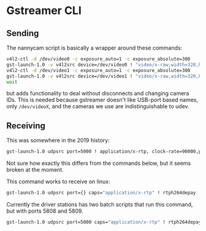 # Gstreamer CLI

## Sending

The nannycam script is basically a wrapper around these commands:

```bash
v4l2-ctl -d /dev/video0 -c exposure_auto=1 -c exposure_absolute=300
gst-launch-1.0 -v v4l2src device=/dev/video0 ! "video/x-raw,width=320,height=240,framerate=30/1" ! x264enc speed-preset=1 tune=zerolatency bitrate=512 ! rtph264pay ! udpsink host=10.1.14.5 port=5808 &
v4l2-ctl -d /dev/video1 -c exposure_auto=1 -c exposure_absolute=300
gst-launch-1.0 -v v4l2src device=/dev/video1 ! "video/x-raw,width=320,height=240,framerate=30/1" ! x264enc speed-preset=1 tune=zerolatency bitrate=512 ! rtph264pay ! udpsink host=10.1.14.5 port=5809 &
wait
```

but adds functionality to deal without disconnects and changing camera IDs. This is needed because gstreamer doesn't like USB-port based names, only `/dev/videoX`, and the cameras we use are indistinguishable to udev.

## Receiving

This was somewhere in the 2019 history:

```sh
gst-launch-1.0 udpsrc port=5000 ! application/x-rtp, clock-rate=90000,payload=96 ! rtph263pdepay queue-delay=0 ! ffdec_h263 ! xvimagesink
```

Not sure how exactly this differs from the commands below, but it seems broken at the moment.

This command works to receive on linux:

```sh
gst-launch-1.0 udpsrc port={} caps="application/x-rtp" ! rtph264depay ! avdec_h264 ! autovideosink sync=false
```

Currently the driver stations has two batch scripts that run this command, but with ports 5808 and 5809.

```bat
gst-launch-1.0 udpsrc port=5000 caps="application/x-rtp" ! rtph264depay ! avdec_h264 ! autovideosink sync=false
```
